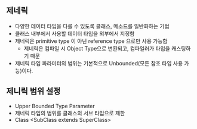## 제네릭

- 다양한 데이터 타입을 다룰 수 있도록 클래스, 메소드를 일반화하는 기법
- 클래스 내부에서 사용할 데이터 타입을 외부에서 지정함
- 제네릭은 primitive type 이 아닌 reference type 으로만 사용 가능함
    - 제네릭은 컴파일 시 Object Type으로 변환되고, 컴파일러가 타입을 캐스팅하기 때문
- 제네릭 타입 파라미터의 범위는 기본적으로 Unbounded(모든 참조 타입 사용 가능)이다.

## 제니릭 범위 설정
- Upper Bounded Type Parameter
- 제네릭 타입의 범위를 클래스의 서브 타입으로 제한
- Class \<SubClass extends SuperClass\>